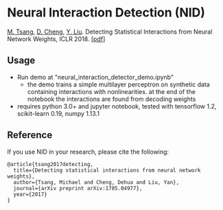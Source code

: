 # Neural Interaction Detection (NID)
[M. Tsang](http://www-scf.usc.edu/~tsangm/), [D. Cheng](http://www-scf.usc.edu/~dehuache/), [Y. Liu](http://www-bcf.usc.edu/~liu32/). Detecting Statistical Interactions from Neural Network Weights, ICLR 2018. [[pdf]](https://openreview.net/pdf?id=ByOfBggRZ)


## Usage


- Run demo at "neural\_interaction\_detector\_demo.ipynb"
	* the demo trains a simple multilayer perceptron on synthetic data containing interactions with nonlinearities. at the end of the notebook the interactions are found from decoding weights 
- requires python 3.0+ and jupyter notebook, tested with tensorflow 1.2, scikit-learn 0.19, numpy 1.13.1


## Reference
If you use NID in your research, please cite the following:

```
@article{tsang2017detecting,
  title={Detecting statistical interactions from neural network weights},
  author={Tsang, Michael and Cheng, Dehua and Liu, Yan},
  journal={arXiv preprint arXiv:1705.04977},
  year={2017}
}
```

